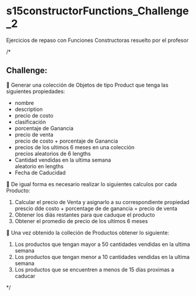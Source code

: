 # s15constructorFunctions_Challenge_2
Ejercicios de repaso con Funciones Constructoras resuelto por el profesor

/*
<h2>Challenge:</h2>
        <p>💫 Generar una colección de Objetos de tipo Product que tenga las siguientes propiedades:</p>
        <ul>
          <li>nombre</li>
          <li>description</li>
          <li>precio de costo</li>
          <li>clasificación</li>
          <li>porcentaje de Ganancia</li>
          <li>precio de venta</li> precio de costo + porcentaje de Ganancia
          <li>precios de los ultimos 6 meses en una colección</li> precios aleatorios de 6 lengths
          <li>Cantidad vendidas en la ultima semana</li> aleatorio en lengths
          <li>Fecha de Caducidad</li>
        </ul>
        <p>💫 De igual forma es necesario realizar lo siguientes calculos por cada Producto:</p>
        <ol>
          <li>Calcular el precio de Venta y asignarlo a su correspondiente propiedad</li>
            prescio dde costo + porcentage de de ganancia = precio de venta
          <li>Obtener los diás restantes para que caduque el producto</li>
          <li>Obtener el promedio de precio de los ultimos 6 meses</li>
        </ol>
        <p>💫 Una vez obtenido la colleción de Productos obtener lo siguiente:</p>
        <ol>
          <li>Los productos que tengan mayor a 50 cantidades vendidas en la ultima semana</li>
          <li>Los productos que tengan menor a 10 cantidades vendidas en la ultima semana</li>
          <li>Los productos que se encuentren a menos de 15 días proximas a caducar</li>
        </ol>
*/
